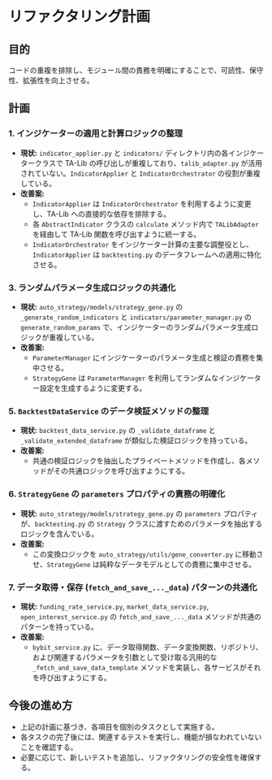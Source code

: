# リファクタリング計画

## 目的

コードの重複を排除し、モジュール間の責務を明確にすることで、可読性、保守性、拡張性を向上させる。

## 計画

### 1. インジケーターの適用と計算ロジックの整理

- **現状:** `indicator_applier.py` と `indicators/` ディレクトリ内の各インジケータークラスで TA-Lib の呼び出しが重複しており、`talib_adapter.py` が活用されていない。`IndicatorApplier` と `IndicatorOrchestrator` の役割が重複している。
- **改善案:**
  - `IndicatorApplier` は `IndicatorOrchestrator` を利用するように変更し、TA-Lib への直接的な依存を排除する。
  - 各 `AbstractIndicator` クラスの `calculate` メソッド内で `TALibAdapter` を経由して TA-Lib 関数を呼び出すように統一する。
  - `IndicatorOrchestrator` をインジケーター計算の主要な調整役とし、`IndicatorApplier` は `backtesting.py` のデータフレームへの適用に特化させる。

### 3. ランダムパラメータ生成ロジックの共通化

- **現状:** `auto_strategy/models/strategy_gene.py` の `_generate_random_indicators` と `indicators/parameter_manager.py` の `generate_random_params` で、インジケーターのランダムパラメータ生成ロジックが重複している。
- **改善案:**
  - `ParameterManager` にインジケーターのパラメータ生成と検証の責務を集中させる。
  - `StrategyGene` は `ParameterManager` を利用してランダムなインジケーター設定を生成するように変更する。

### 5. `BacktestDataService` のデータ検証メソッドの整理

- **現状:** `backtest_data_service.py` の `_validate_dataframe` と `_validate_extended_dataframe` が類似した検証ロジックを持っている。
- **改善案:**
  - 共通の検証ロジックを抽出したプライベートメソッドを作成し、各メソッドがその共通ロジックを呼び出すようにする。

### 6. `StrategyGene` の `parameters` プロパティの責務の明確化

- **現状:** `auto_strategy/models/strategy_gene.py` の `parameters` プロパティが、`backtesting.py` の `Strategy` クラスに渡すためのパラメータを抽出するロジックを含んでいる。
- **改善案:**
  - この変換ロジックを `auto_strategy/utils/gene_converter.py` に移動させ、`StrategyGene` は純粋なデータモデルとしての責務に集中させる。

### 7. データ取得・保存 (`fetch_and_save_..._data`) パターンの共通化

- **現状:** `funding_rate_service.py`, `market_data_service.py`, `open_interest_service.py` の `fetch_and_save_..._data` メソッドが共通のパターンを持っている。
- **改善案:**
  - `bybit_service.py` に、データ取得関数、データ変換関数、リポジトリ、および関連するパラメータを引数として受け取る汎用的な `_fetch_and_save_data_template` メソッドを実装し、各サービスがそれを呼び出すようにする。

## 今後の進め方

- 上記の計画に基づき、各項目を個別のタスクとして実施する。
- 各タスクの完了後には、関連するテストを実行し、機能が損なわれていないことを確認する。
- 必要に応じて、新しいテストを追加し、リファクタリングの安全性を確保する。
